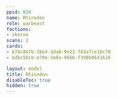 ```yaml
---
ppid: 826
name: Rhinodon
role: warbeast
factions:
- skorne
scans: 2
cards:
- 674c847b-3bb4-3da8-9e22-f83a7ce18c78
- bdbc50cb-e70e-3e8a-9666-f390b0641616

layout: model
title: Rhinodon
disableToc: true
hidden: true
---
```

